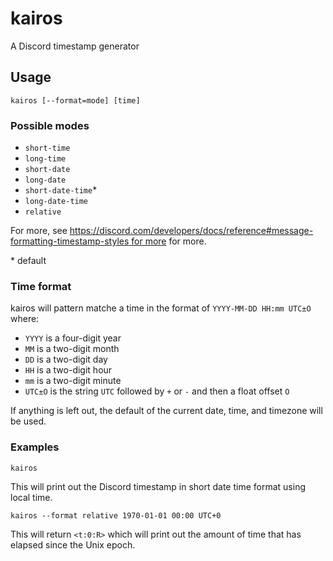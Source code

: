 # kairos

A Discord timestamp generator

## Usage

```
kairos [--format=mode] [time]
```

### Possible modes

- `short-time`
- `long-time`
- `short-date`
- `long-date`
- `short-date-time`*
- `long-date-time`
- `relative`

For more, see [https://discord.com/developers/docs/reference#message-formatting-timestamp-styles for more](https://discord.com/developers/docs/reference#message-formatting-timestamp-styles) for more.

\* default

### Time format

kairos will pattern matche a time in the format of `YYYY-MM-DD HH:mm UTC±O` where:

- `YYYY` is a four-digit year
- `MM` is a two-digit month
- `DD` is a two-digit day
- `HH` is a two-digit hour
- `mm` is a two-digit minute
- `UTC±O` is the string `UTC` followed by `+` or `-` and then a float offset `O`

If anything is left out, the default of the current date, time, and timezone will be used.

### Examples

```
kairos
```

This will print out the Discord timestamp in short date time format using local time.

```
kairos --format relative 1970-01-01 00:00 UTC+0
```

This will return `<t:0:R>` which will print out the amount of time that has elapsed since the Unix epoch.


